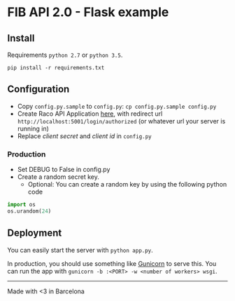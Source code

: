 # FIB API 2.0 - Flask example

## Install

Requirements `python 2.7` or `python 3.5`.
```
pip install -r requirements.txt
```

## Configuration

- Copy `config.py.sample` to `config.py`: `cp config.py.sample config.py`
- Create Raco API Application [here](https://api.fib.upc.edu/v2/o/applications/register/), with redirect url `http://localhost:5001/login/authorized` (or whatever url your server is running in)
- Replace _client secret_ and _client id_ in `config.py`

### Production

- Set DEBUG to False in config.py
- Create a random secret key. 
    - Optional: You can create a random key by using the following python code
    
``` python
import os
os.urandom(24)
```

## Deployment
You can easily start the server with `python app.py`.

In production, you should use something like [Gunicorn](http://gunicorn.org/) to serve this. You can run the app with `gunicorn -b :<PORT> -w <number of workers> wsgi`.


------------------

Made with <3 in Barcelona